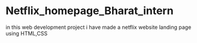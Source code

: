 # Netflix_homepage_Bharat_intern
in this web development project i have made a netflix website landing page using HTML,CSS
